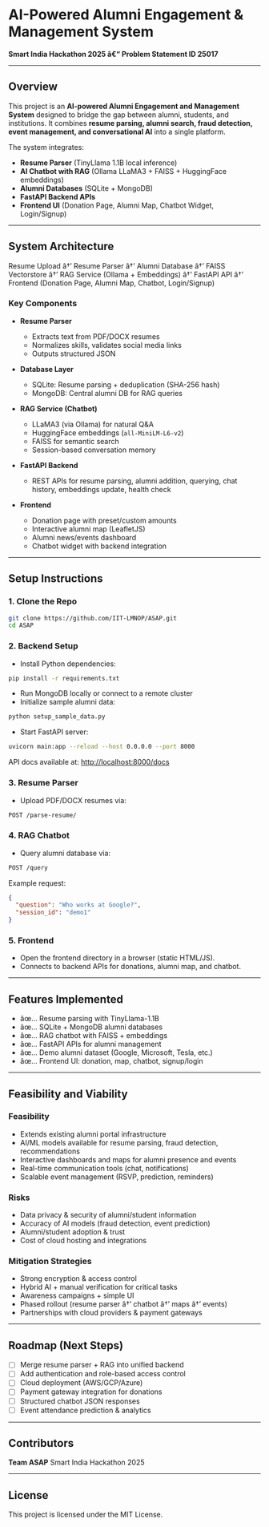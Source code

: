 # AI-Powered Alumni Engagement & Management System  
**Smart India Hackathon 2025 â€“ Problem Statement ID 25017**

---

## Overview  
This project is an **AI-powered Alumni Engagement and Management System** designed to bridge the gap between alumni, students, and institutions. It combines **resume parsing, alumni search, fraud detection, event management, and conversational AI** into a single platform.

The system integrates:  
- **Resume Parser** (TinyLlama 1.1B local inference)  
- **AI Chatbot with RAG** (Ollama LLaMA3 + FAISS + HuggingFace embeddings)  
- **Alumni Databases** (SQLite + MongoDB)  
- **FastAPI Backend APIs**  
- **Frontend UI** (Donation Page, Alumni Map, Chatbot Widget, Login/Signup)  

---

## System Architecture  

Resume Upload â†’ Resume Parser â†’ Alumni Database â†’ FAISS Vectorstore â†’ RAG Service (Ollama + Embeddings) â†’ FastAPI API â†’ Frontend (Donation Page, Alumni Map, Chatbot, Login/Signup)

### Key Components
- **Resume Parser**  
  - Extracts text from PDF/DOCX resumes  
  - Normalizes skills, validates social media links  
  - Outputs structured JSON  

- **Database Layer**  
  - SQLite: Resume parsing + deduplication (SHA-256 hash)  
  - MongoDB: Central alumni DB for RAG queries  

- **RAG Service (Chatbot)**  
  - LLaMA3 (via Ollama) for natural Q&A  
  - HuggingFace embeddings (`all-MiniLM-L6-v2`)  
  - FAISS for semantic search  
  - Session-based conversation memory  

- **FastAPI Backend**  
  - REST APIs for resume parsing, alumni addition, querying, chat history, embeddings update, health check  

- **Frontend**  
  - Donation page with preset/custom amounts  
  - Interactive alumni map (LeafletJS)  
  - Alumni news/events dashboard  
  - Chatbot widget with backend integration  

---

## Setup Instructions  

### 1. Clone the Repo
```bash
git clone https://github.com/IIT-LMNOP/ASAP.git
cd ASAP
```

### 2. Backend Setup
- Install Python dependencies:
```bash
pip install -r requirements.txt
```

- Run MongoDB locally or connect to a remote cluster  
- Initialize sample alumni data:
```bash
python setup_sample_data.py
```

- Start FastAPI server:
```bash
uvicorn main:app --reload --host 0.0.0.0 --port 8000
```

API docs available at: [http://localhost:8000/docs](http://localhost:8000/docs)

### 3. Resume Parser
- Upload PDF/DOCX resumes via:
```bash
POST /parse-resume/
```

### 4. RAG Chatbot
- Query alumni database via:
```bash
POST /query
```

Example request:
```json
{
  "question": "Who works at Google?",
  "session_id": "demo1"
}
```

### 5. Frontend
- Open the frontend directory in a browser (static HTML/JS).  
- Connects to backend APIs for donations, alumni map, and chatbot.

---

## Features Implemented  

- âœ… Resume parsing with TinyLlama-1.1B  
- âœ… SQLite + MongoDB alumni databases  
- âœ… RAG chatbot with FAISS + embeddings  
- âœ… FastAPI APIs for alumni management  
- âœ… Demo alumni dataset (Google, Microsoft, Tesla, etc.)  
- âœ… Frontend UI: donation, map, chatbot, signup/login  

---

## Feasibility and Viability  

### Feasibility
- Extends existing alumni portal infrastructure  
- AI/ML models available for resume parsing, fraud detection, recommendations  
- Interactive dashboards and maps for alumni presence and events  
- Real-time communication tools (chat, notifications)  
- Scalable event management (RSVP, prediction, reminders)  

### Risks
- Data privacy & security of alumni/student information  
- Accuracy of AI models (fraud detection, event prediction)  
- Alumni/student adoption & trust  
- Cost of cloud hosting and integrations  

### Mitigation Strategies
- Strong encryption & access control  
- Hybrid AI + manual verification for critical tasks  
- Awareness campaigns + simple UI  
- Phased rollout (resume parser â†’ chatbot â†’ maps â†’ events)  
- Partnerships with cloud providers & payment gateways  

---

## Roadmap (Next Steps)  
- [ ] Merge resume parser + RAG into unified backend  
- [ ] Add authentication and role-based access control  
- [ ] Cloud deployment (AWS/GCP/Azure)  
- [ ] Payment gateway integration for donations  
- [ ] Structured chatbot JSON responses  
- [ ] Event attendance prediction & analytics  

---

## Contributors  
**Team ASAP** Smart India Hackathon 2025  

---

## License  
This project is licensed under the MIT License.
